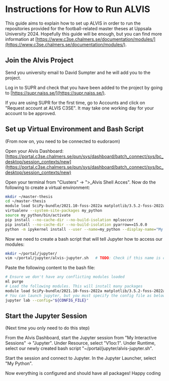 # Instructions for How to Run ALVIS

This guide aims to explain how to set up ALVIS in order to run the repositories provided for the football-related master theses at Uppsala University 2024. Hopefully this guide will be enough, but you can find more information at [https://www.c3se.chalmers.se/documentation/modules/](https://www.c3se.chalmers.se/documentation/modules/).

## Join the Alvis Project

Send you university email to David Sumpter and he will add you to the project.

Log in to SUPR and check that you have been added to the project by going to [https://supr.naiss.se/](https://supr.naiss.se/).

If you are using SUPR for the first time, go to Accounts and click on "Request account at ALVIS C3SE". It may take one working day for your account to be approved.

## Set up Virtual Environment and Bash Script

(From now on, you need to be connected to eudoraom)

Open your Alvis Dashboard:
[https://portal.c3se.chalmers.se/pun/sys/dashboard/batch_connect/sys/bc_desktop/session_contexts/new](https://portal.c3se.chalmers.se/pun/sys/dashboard/batch_connect/sys/bc_desktop/session_contexts/new)

Open your terminal from "Clusters" -> ">_Alvis Shell Acces". Now do the following to create a virtual environment:
```bash
mkdir ~/master-thesis
cd ~/master-thesis
module load SciPy-bundle/2021.10-foss-2022a matplotlib/3.5.2-foss-2022a JupyterLab/3.5.0-GCCcore-11.3.0
virtualenv --system-site-packages my_python
source my_python/bin/activate
pip install --no-cache-dir --no-build-isolation mplsoccer
pip install --no-cache-dir --no-build-isolation pyarrow==15.0.0
python -m ipykernel install --user --name=my_python --display-name="My Python"
```
Now we need to create a bash script that will tell Jupyter how to access our modules:
```bash
mkdir ~/portal/jupyter/
vim ~/portal/jupyter/alvis-jupyter.sh   # TODO: Check if this name is correct
```
Paste the following content to the bash file:
```bash
# Ensure we don't have any conflicting modules loaded
ml purge
# Load the following modules. This will install many packages
module load SciPy-bundle/2021.10-foss-2022a matplotlib/3.5.2-foss-2022a JupyterLab/3.5.0-GCCcore-11.3.0
# You can launch jupyter, but you must specify the config file as below: 
jupyter lab --config="${CONFIG_FILE}"
```
## Start the Jupyter Session

(Next time you only need to do this step)

From the Alvis Dashboard, start the Jupyter session from "My Interactive Sessions" -> "Jupyter". Under Resource, select "V1oo:1". Under Runtime, select our newly created bash script "~/portal/jupyter/alvis-jupyter.sh".

Start the session and connect to Jupyter. In the Jupyter Launcher, select "My Python".

Now everything is configured and should have all packages! Happy coding
